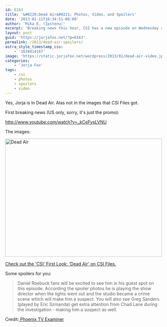 ```yaml
---
id: 6163
title: '&#8220;Dead Air&#8221; Photos, Video, and Spoilers'
date: '2013-01-11T10:34:51-08:00'
author: 'Mika E. (Ipstenu)'
excerpt: 'Breaking news this hour, CSI has a new episode on Wednesday and Sara is in it.'
layout: post
guid: 'https://jorjafox.net/?p=6163'
permalink: /2013/dead-air-spoilers/
astra_style_timestamp_css:
    - '1634414167'
image: 'https://static.jorjafox.net/wordpress/2013/01/dead-air-video.jpg'
categories:
    - 'Jorja Fox'
tags:
    - csi
    - photos
    - spoilers
    - video
---
```


Yes, Jorja is in Dead Air. Alas not in the images that CSI Files got.

First breaking news (US only, sorry, it's just the promo):

http://www.youtube.com/watch?v=_kCeFysLVNU

The images:

<a href="//static.jorjafox.net/wordpress/2013/01/photo-3.jpeg"><img class="aligncenter size-large wp-image-6164" alt="Dead Air" src="//static.jorjafox.net/wordpress/2013/01/photo-3.jpeg" width="504" height="380" /></a>

<a href="http://www.csifiles.com/content/2013/01/csi-first-look-dead-air/">Check out the 'CSI' First Look: 'Dead Air' on CSI Files.</a>

Some spoilers for you:
<blockquote>Daniel Roebuck fans will be excited to see him in his guest spot on this episode. According the spoiler photos he is playing the show director when the lights went out and the studio became a crime scene which will make him a suspect. You will also see Greg Sanders (played by Eric Szmanda) get extra attention from Chad Lane during the investigation - making him a suspect as well.</blockquote>
Credit:<a href="http://www.examiner.com/article/csi-las-vegas-promotional-photos-and-spoilers-for-dead-air"> Phoenix TV Examiner</a>